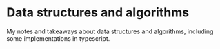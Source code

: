 # Data structures and algorithms

My notes and takeaways about data structures and algorithms, including some implementations in typescript.
